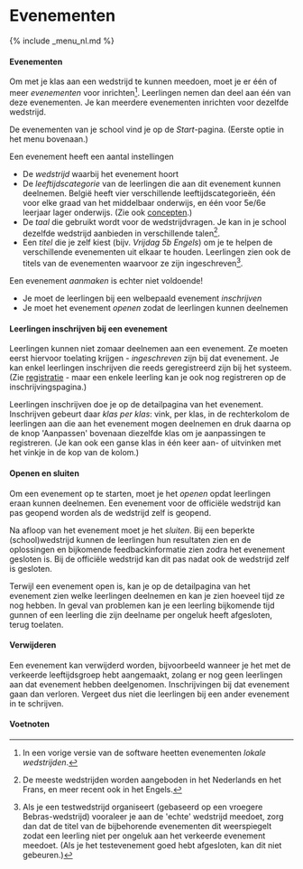 Evenementen
===
{% include _menu_nl.md %}

#### Evenementen
Om met je klas aan een wedstrijd te kunnen meedoen, moet je er één of meer *evenementen*
voor inrichten[^3]. Leerlingen nemen dan deel aan één van deze evenementen. Je kan
meerdere evenementen inrichten voor dezelfde wedstrijd.

De evenementen van je school vind je op de *Start*-pagina. (Eerste optie in het menu bovenaan.)

Een evenement heeft een aantal instellingen
* De *wedstrijd* waarbij het evenement hoort
* De *leeftijdscategorie* van de leerlingen die aan dit evenement kunnen deelnemen.
België heeft vier verschillende leeftijdscategorieën, één voor elke graad van het
middelbaar onderwijs, en één voor 5e/6e leerjaar lager onderwijs.
(Zie ook [concepten](overzicht.html#leeftijdscategorieën).)
* De *taal* die gebruikt wordt voor de wedstrijdvragen. Je kan in je school
dezelfde wedstrijd aanbieden in verschillende talen[^1].
* Een *titel* die je zelf kiest (bijv. *Vrijdag 5b Engels*) om je te helpen
de verschillende evenementen uit elkaar te houden. Leerlingen zien ook de titels
van de evenementen waarvoor ze zijn ingeschreven[^2].

Een evenement *aanmaken* is echter niet voldoende!
* Je moet de leerlingen bij een welbepaald evenement *inschrijven*
* Je moet het evenement *openen* zodat de leerlingen kunnen deelnemen

#### Leerlingen inschrijven bij een evenement
Leerlingen kunnen niet zomaar deelnemen aan een evenement. Ze moeten eerst hiervoor toelating krijgen - *ingeschreven* zijn
bij dat evenement. Je kan enkel leerlingen inschrijven die reeds
geregistreerd zijn bij het systeem. (Zie [registratie](registratie.md) - maar een enkele leerling kan je ook nog registreren op de inschrijvingspagina.)

Leerlingen inschrijven doe je op de detailpagina van het evenement. Inschrijven gebeurt daar *klas per klas*: vink, per klas, 
in de rechterkolom de leerlingen aan
die aan het evenement mogen deelnemen en druk daarna op de knop 'Aanpassen' bovenaan diezelfde klas om je aanpassingen
te registreren.
(Je kan ook een ganse klas in één keer aan- of uitvinken met het vinkje in de kop van de kolom.)
 
#### Openen en sluiten
Om een evenement op te starten, moet je het *openen* opdat leerlingen eraan kunnen deelnemen. Een evenement voor de officiële wedstrijd kan pas geopend worden
als de wedstrijd zelf is geopend.

Na afloop van het evenement moet je het *sluiten*. Bij een beperkte (school)wedstrijd kunnen de leerlingen hun resultaten zien en de oplossingen en bijkomende feedbackinformatie
zien zodra het evenement gesloten is. Bij de officiële wedstrijd kan dit pas nadat ook de wedstrijd zelf is gesloten.

Terwijl een evenement open is, kan je op de detailpagina van het evenement zien welke leerlingen deelnemen en kan je zien hoeveel tijd ze nog hebben. 
In geval van problemen kan je een leerling bijkomende tijd gunnen of een leerling die zijn deelname per ongeluk heeft afgesloten, terug toelaten.

#### Verwijderen
Een evenement kan verwijderd worden, bijvoorbeeld wanneer je het met de verkeerde leeftijdsgroep hebt aangemaakt, zolang er
nog geen leerlingen aan dat evenement hebben deelgenomen. Inschrijvingen bij dat evenement gaan dan verloren. Vergeet dus niet
die leerlingen bij een ander evenement in te schrijven.

#### Voetnoten

[^3]: In een vorige versie van de software heetten evenementen *lokale wedstrijden*.

[^1]: De meeste wedstrijden worden aangeboden in het Nederlands en het Frans, en meer recent ook in het Engels.

[^2]: 
    Als je een testwedstrijd organiseert (gebaseerd op een vroegere Bebras-wedstrijd) vooraleer je aan
    de 'echte' wedstrijd meedoet, zorg dan dat de titel van de bijbehorende evenementen dit weerspiegelt
    zodat een leerling niet per ongeluk aan het verkeerde evenement meedoet. 
    (Als je het testevenement goed hebt afgesloten, kan dit niet gebeuren.)